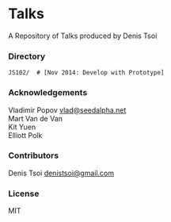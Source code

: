 # Talks

A Repository of Talks produced by Denis Tsoi

### Directory

    JS102/  # [Nov 2014: Develop with Prototype]

### Acknowledgements
Vladimir Popov <vlad@seedalpha.net><br>
Mart Van de Van <br>
Kit Yuen <br>
Elliott Polk <br>

### Contributors
Denis Tsoi <denistsoi@gmail.com>

### License
MIT